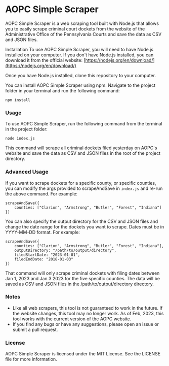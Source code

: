 # AOPC Simple Scraper

AOPC Simple Scraper is a web scraping tool built with Node.js that allows you to easily scrape criminal court dockets from the website of the Administrative Office of the Pennsylvania Courts and save the data as CSV and JSON files.

Installation
To use AOPC Simple Scraper, you will need to have Node.js installed on your computer. If you don't have Node.js installed, you can download it from the official website: [https://nodejs.org/en/download/](https://nodejs.org/en/download/)

Once you have Node.js installed, clone this repository to your computer.

You can install AOPC Simple Scraper using npm. Navigate to the project folder in your terminal and run the following command:

```
npm install
```

### Usage
To use AOPC Simple Scraper, run the following command from the terminal in the project folder:

```
node index.js
```

This command will scrape all criminal dockets filed yesterday on AOPC's website and save the data as CSV and JSON files in the root of the project directory.

### Advanced Usage
If you want to scrape dockets for a specific county, or specific counties, you can modify the args provided to scrapeAndSave in  `index.js` and re-run the above command. For example:

```
scrapeAndSave({
    counties: ["Clarion", "Armstrong", "Butler", "Forest", "Indiana"]
})
```

You can also specify the output directory for the CSV and JSON files and change the date range for the dockets you want to scrape. Dates must be in YYYY-MM-DD format. For example:

```
scrapeAndSave({
    counties: ["Clarion", "Armstrong", "Butler", "Forest", "Indiana"],
    outputDirectory: "/path/to/output/directory",
    filedStartDate: "2023-01-01",
    filedEndDate: "2018-01-03"
})
```

That command will only scrape criminal dockets with filing dates between Jan 1, 2023 and Jan 3 2023 for the five specific counties. The data will be saved as CSV and JSON files in the /path/to/output/directory directory.

### Notes
- Like all web scrapers, this tool is not guaranteed to work in the future. If the website changes, this tool may no longer work. As of Feb, 2023, this tool works with the current version of the AOPC website.
- If you find any bugs or have any suggestions, please open an issue or submit a pull request.

### License
AOPC Simple Scraper is licensed under the MIT License. See the LICENSE file for more information.
